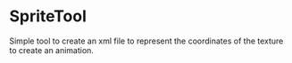 # SpriteTool

Simple tool to create an xml file to represent the coordinates of the texture to create an animation.